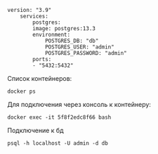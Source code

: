 ``` docker
version: "3.9"  
	services:  
		postgres:  
		image: postgres:13.3  
		environment:  
			POSTGRES_DB: "db"  
			POSTGRES_USER: "admin"  
			POSTGRES_PASSWORD: "admin"  
		ports:  
		- "5432:5432"
```

Список контейнеров:
```shell
docker ps
```
Для подключения через консоль к контейнеру:
```shell
docker exec -it 5f8f2edc8f66 bash
```
Подключение к бд
```shell
psql -h localhost -U admin -d db
```